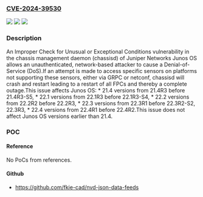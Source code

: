 ### [CVE-2024-39530](https://cve.mitre.org/cgi-bin/cvename.cgi?name=CVE-2024-39530)
![](https://img.shields.io/static/v1?label=Product&message=Junos%20OS&color=blue)
![](https://img.shields.io/static/v1?label=Version&message=n%2Fa&color=blue)
![](https://img.shields.io/static/v1?label=Vulnerability&message=CWE-754%20Improper%20Check%20for%20Unusual%20or%20Exceptional%20Conditions&color=brighgreen)

### Description

An Improper Check for Unusual or Exceptional Conditions vulnerability in the chassis management daemon (chassisd) of Juniper Networks Junos OS allows an unauthenticated, network-based attacker to cause a Denial-of-Service (DoS).If an attempt is made to access specific sensors on platforms not supporting these sensors, either via GRPC or netconf, chassisd will crash and restart leading to a restart of all FPCs and thereby a complete outage.This issue affects Junos OS:  *  21.4 versions from 21.4R3 before 21.4R3-S5,  *  22.1 versions from 22.1R3 before 22.1R3-S4,  *  22.2 versions from 22.2R2 before 22.2R3,  *  22.3 versions from 22.3R1 before 22.3R2-S2, 22.3R3,  *  22.4 versions from 22.4R1 before 22.4R2.This issue does not affect Junos OS versions earlier than 21.4.

### POC

#### Reference
No PoCs from references.

#### Github
- https://github.com/fkie-cad/nvd-json-data-feeds

